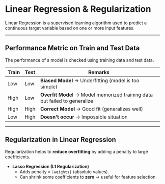 # Linear Regression & Regularization  

Linear Regression is a supervised learning algorithm used to predict a continuous target variable based on one or more input features.  

---

## Performance Metric on Train and Test Data  

The performance of a model is checked using training data and test data.  

| **Train** | **Test** | **Remarks**             |
|-----------|----------|-------------------------|
| Low       | Low      | **Biased Model** → Underfitting (model is too simple) |
| High      | Low      | **Overfit Model** → Model memorized training data but failed to generalize |
| High      | High     | **Correct Model** → Good fit (generalizes well) |
| Low       | High     | **Doesn't occur** → Impossible situation |

---

## Regularization in Linear Regression  

Regularization helps to **reduce overfitting** by adding a penalty to large coefficients.  

- **Lasso Regression (L1 Regularization)**  
  - Adds penalty = `|weights|` (absolute values).  
  - Can shrink some coefficients to **zero** → useful for feature selection.  
